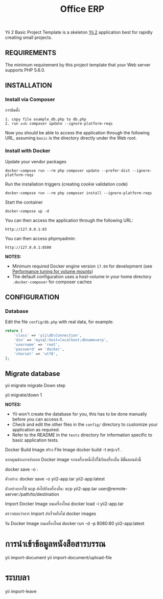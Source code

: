 <p align="center">
    <h1 align="center">Office ERP</h1>
    <br>
</p>

Yii 2 Basic Project Template is a skeleton [Yii 2](http://www.yiiframework.com/) application best for
rapidly creating small projects.


REQUIREMENTS
------------

The minimum requirement by this project template that your Web server supports PHP 5.6.0.


INSTALLATION
------------

### Install via Composer
การติดตั้ง
~~~
1. copy file example_db.php to db.php
2. run คำสั่ง composer update --ignore-platform-reqs
~~~

Now you should be able to access the application through the following URL, assuming `basic` is the directory
directly under the Web root.

### Install with Docker

Update your vendor packages

    docker-compose run --rm php composer update --prefer-dist --ignore-platform-reqs
    
Run the installation triggers (creating cookie validation code)

    docker-compose run --rm php composer install --ignore-platform-reqs
    
Start the container

    docker-compose up -d
    
You can then access the application through the following URL:

    http://127.0.0.1:83

You can then access phpmyadmin:

    http://127.0.0.1:8500

**NOTES:** 
- Minimum required Docker engine version `17.04` for development (see [Performance tuning for volume mounts](https://docs.docker.com/docker-for-mac/osxfs-caching/))
- The default configuration uses a host-volume in your home directory `.docker-composer` for composer caches


CONFIGURATION
-------------

### Database

Edit the file `config/db.php` with real data, for example:

```php
return [
    'class' => 'yii\db\Connection',
    'dsn' => 'mysql:host=localhost;dbname=erp',
    'username' => 'root',
    'password' => 'docker',
    'charset' => 'utf8',
];
```

## Migrate database
yii migrate
migrate Down step

yii migrate/down 1

**NOTES:**
- Yii won't create the database for you, this has to be done manually before you can access it.
- Check and edit the other files in the `config/` directory to customize your application as required.
- Refer to the README in the `tests` directory for information specific to basic application tests.



Docker Build Image
สร้าง File Image
docker build -t erp:v1 .

หากคุณต้องการส่งออก Docker image จากเครื่องหนึ่งไปใช้กับเครื่องอื่น มีขั้นตอนดังนี้

docker save -o <path-to-tar-file> <image-name>:<tag>

ตัวอย่าง: docker save -o yii2-app.tar yii2-app:latest

ตัวอย่างการใช้ scp ส่งไปยังเครื่องอื่น:
scp yii2-app.tar user@remote-server:/path/to/destination

Import Docker Image บนเครื่องใหม่
docker load -i yii2-app.tar

ตรวจสอบว่าการ Import สำเร็จหรือไม่
docker images

 รัน Docker Image บนเครื่องใหม่
 docker run -d -p 8080:80 yii2-app:latest

 # การนำเข้าข้อมูลหนังสือสารบรรณ
 yii import-document
 yii import-document/upload-file

# ระบบลา

yii import-leave

